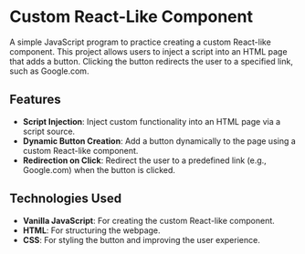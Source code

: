 # Custom React-Like Component  

A simple JavaScript program to practice creating a custom React-like component. This project allows users to inject a script into an HTML page that adds a button. Clicking the button redirects the user to a specified link, such as Google.com.  

## Features  
- **Script Injection**: Inject custom functionality into an HTML page via a script source.  
- **Dynamic Button Creation**: Add a button dynamically to the page using a custom React-like component.  
- **Redirection on Click**: Redirect the user to a predefined link (e.g., Google.com) when the button is clicked.  

## Technologies Used  
- **Vanilla JavaScript**: For creating the custom React-like component.  
- **HTML**: For structuring the webpage.  
- **CSS**: For styling the button and improving the user experience. 